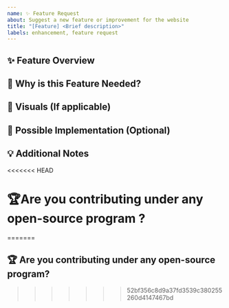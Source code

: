 ```yaml
---
name: ✨ Feature Request
about: Suggest a new feature or improvement for the website
title: "[Feature] <Brief description>"
labels: enhancement, feature request
---
```


## ✨ Feature Overview  
<!-- Clearly describe the feature you are requesting. What problem does it solve? How will it improve the website? -->

## 🚀 Why is this Feature Needed?  
<!-- Explain the importance of this feature and how it benefits users or enhances the experience. -->

## 🎨 Visuals (If applicable)  
<!-- Add screenshots, mockups, or design references to illustrate your idea. -->

## 🔧 Possible Implementation (Optional)  
<!-- Suggest how this feature could be implemented, if you have any thoughts on it. -->

## 💡 Additional Notes  
<!-- Any extra details or related information that might be useful. -->

<<<<<<< HEAD
# 🏆Are you contributing under any open-source program ?
<!-- Mention it here-->
=======
## 🏆 Are you contributing under any open-source program?  
<!-- If yes, mention the program name (e.g., GSoC, Hacktoberfest, etc.). -->
>>>>>>> 52bf356c8d9a37fd3539c380255260d4147467bd
